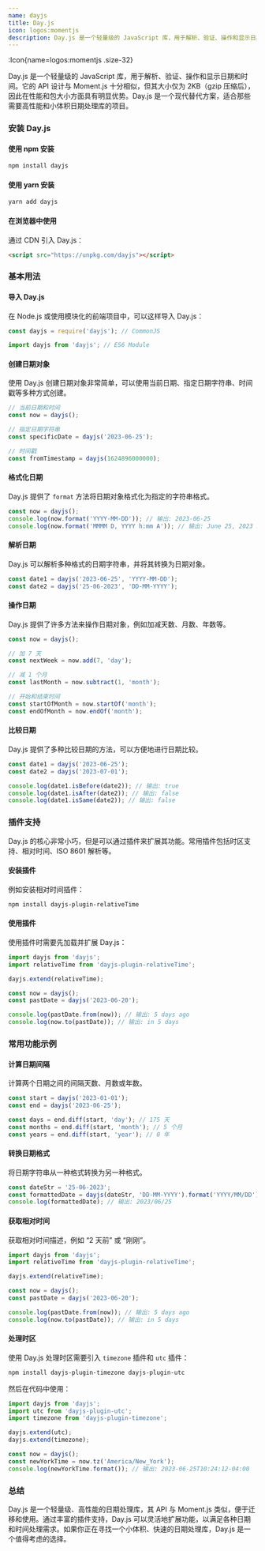 ```yaml
---
name: dayjs
title: Day.js
icon: logos:momentjs
description: Day.js 是一个轻量级的 JavaScript 库，用于解析、验证、操作和显示日期和时间。它的 API 设计与 Moment.js 十分相似，但其大小仅为 2KB（gzip 压缩后），因此在性能和包大小方面具有明显优势。Day.js 是一个现代替代方案，适合那些需要高性能和小体积日期处理库的项目。
---
```


:Icon{name=logos:momentjs .size-32}

Day.js 是一个轻量级的 JavaScript 库，用于解析、验证、操作和显示日期和时间。它的 API 设计与 Moment.js 十分相似，但其大小仅为 2KB（gzip 压缩后），因此在性能和包大小方面具有明显优势。Day.js 是一个现代替代方案，适合那些需要高性能和小体积日期处理库的项目。

### 安装 Day.js

#### 使用 npm 安装

```bash
npm install dayjs
```

#### 使用 yarn 安装

```bash
yarn add dayjs
```

#### 在浏览器中使用

通过 CDN 引入 Day.js：

```html
<script src="https://unpkg.com/dayjs"></script>
```

### 基本用法

#### 导入 Day.js

在 Node.js 或使用模块化的前端项目中，可以这样导入 Day.js：

```javascript
const dayjs = require('dayjs'); // CommonJS

import dayjs from 'dayjs'; // ES6 Module
```

#### 创建日期对象

使用 Day.js 创建日期对象非常简单，可以使用当前日期、指定日期字符串、时间戳等多种方式创建。

```javascript
// 当前日期和时间
const now = dayjs();

// 指定日期字符串
const specificDate = dayjs('2023-06-25');

// 时间戳
const fromTimestamp = dayjs(1624896000000);
```

#### 格式化日期

Day.js 提供了 `format` 方法将日期对象格式化为指定的字符串格式。

```javascript
const now = dayjs();
console.log(now.format('YYYY-MM-DD')); // 输出: 2023-06-25
console.log(now.format('MMMM D, YYYY h:mm A')); // 输出: June 25, 2023 3:24 PM
```

#### 解析日期

Day.js 可以解析多种格式的日期字符串，并将其转换为日期对象。

```javascript
const date1 = dayjs('2023-06-25', 'YYYY-MM-DD');
const date2 = dayjs('25-06-2023', 'DD-MM-YYYY');
```

#### 操作日期

Day.js 提供了许多方法来操作日期对象，例如加减天数、月数、年数等。

```javascript
const now = dayjs();

// 加 7 天
const nextWeek = now.add(7, 'day');

// 减 1 个月
const lastMonth = now.subtract(1, 'month');

// 开始和结束时间
const startOfMonth = now.startOf('month');
const endOfMonth = now.endOf('month');
```

#### 比较日期

Day.js 提供了多种比较日期的方法，可以方便地进行日期比较。

```javascript
const date1 = dayjs('2023-06-25');
const date2 = dayjs('2023-07-01');

console.log(date1.isBefore(date2)); // 输出: true
console.log(date1.isAfter(date2)); // 输出: false
console.log(date1.isSame(date2)); // 输出: false
```

### 插件支持

Day.js 的核心非常小巧，但是可以通过插件来扩展其功能。常用插件包括时区支持、相对时间、ISO 8601 解析等。

#### 安装插件

例如安装相对时间插件：

```bash
npm install dayjs-plugin-relativeTime
```

#### 使用插件

使用插件时需要先加载并扩展 Day.js：

```javascript
import dayjs from 'dayjs';
import relativeTime from 'dayjs-plugin-relativeTime';

dayjs.extend(relativeTime);

const now = dayjs();
const pastDate = dayjs('2023-06-20');

console.log(pastDate.from(now)); // 输出: 5 days ago
console.log(now.to(pastDate)); // 输出: in 5 days
```

### 常用功能示例

#### 计算日期间隔

计算两个日期之间的间隔天数、月数或年数。

```javascript
const start = dayjs('2023-01-01');
const end = dayjs('2023-06-25');

const days = end.diff(start, 'day'); // 175 天
const months = end.diff(start, 'month'); // 5 个月
const years = end.diff(start, 'year'); // 0 年
```

#### 转换日期格式

将日期字符串从一种格式转换为另一种格式。

```javascript
const dateStr = '25-06-2023';
const formattedDate = dayjs(dateStr, 'DD-MM-YYYY').format('YYYY/MM/DD');
console.log(formattedDate); // 输出: 2023/06/25
```

#### 获取相对时间

获取相对时间描述，例如 “2 天前” 或 “刚刚”。

```javascript
import dayjs from 'dayjs';
import relativeTime from 'dayjs-plugin-relativeTime';

dayjs.extend(relativeTime);

const now = dayjs();
const pastDate = dayjs('2023-06-20');

console.log(pastDate.from(now)); // 输出: 5 days ago
console.log(now.to(pastDate)); // 输出: in 5 days
```

#### 处理时区

使用 Day.js 处理时区需要引入 `timezone` 插件和 `utc` 插件：

```bash
npm install dayjs-plugin-timezone dayjs-plugin-utc
```

然后在代码中使用：

```javascript
import dayjs from 'dayjs';
import utc from 'dayjs-plugin-utc';
import timezone from 'dayjs-plugin-timezone';

dayjs.extend(utc);
dayjs.extend(timezone);

const now = dayjs();
const newYorkTime = now.tz('America/New_York');
console.log(newYorkTime.format()); // 输出: 2023-06-25T10:24:12-04:00
```

### 总结

Day.js 是一个轻量级、高性能的日期处理库，其 API 与 Moment.js 类似，便于迁移和使用。通过丰富的插件支持，Day.js 可以灵活地扩展功能，以满足各种日期和时间处理需求。如果你正在寻找一个小体积、快速的日期处理库，Day.js 是一个值得考虑的选择。
